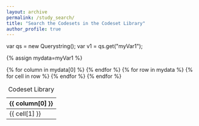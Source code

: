 ```yaml
---
layout: archive
permalink: /study_search/
title: "Search the Codesets in the Codeset Library"
author_profile: true
--- 
```


var qs = new Querystring();
var v1 = qs.get("myVar1");

<link rel="stylesheet" type="text/css" href="https://cdn.datatables.net/1.10.20/css/jquery.dataTables.min.css">
<link rel="stylesheet" type="text/css" href="https://cdn.datatables.net/buttons/1.6.1/css/buttons.dataTables.min.css">

{% assign mydata=myVar1 %}

<table id="example" class="display nowrap" style="width:100%">
    <caption>Codeset Library</caption>
    <thead>
    {% for column in mydata[0] %}
        <th>{{ column[0] }}</th>
    {% endfor %}
    </thead>
    <tbody>
    {% for row in mydata %}
        <tr>
        {% for cell in row %}
            <td>{{ cell[1] }}</td>
        {% endfor %}
        </tr>
    {% endfor %}
    </tbody>
</table>

<script type="text/javascript" src="https://code.jquery.com/jquery-3.3.1.js"></script>
<script type="text/javascript" src="https://cdn.datatables.net/1.10.20/js/jquery.dataTables.min.js"></script>
<script type="text/javascript" src="https://cdn.datatables.net/buttons/1.6.1/js/dataTables.buttons.min.js"></script>
<script type="text/javascript" src="https://cdn.datatables.net/buttons/1.6.1/js/buttons.flash.min.js"></script>
<script type="text/javascript" src="https://cdnjs.cloudflare.com/ajax/libs/jszip/3.1.3/jszip.min.js"></script>
<script type="text/javascript" src="https://cdnjs.cloudflare.com/ajax/libs/pdfmake/0.1.53/pdfmake.min.js"></script>
<script type="text/javascript" src="https://cdn.datatables.net/buttons/1.6.1/js/buttons.html5.min.js"></script>
<script type="text/javascript" src="https://cdn.datatables.net/buttons/1.6.1/js/buttons.print.min.js"></script>

<script type="text/javascript">
    $('#example').DataTable( {
        dom: 'Bfrtip',
        buttons: [
            'copy', 'csv', 'excel', 'pdf', 'print'
        ]
    } );
</script>
